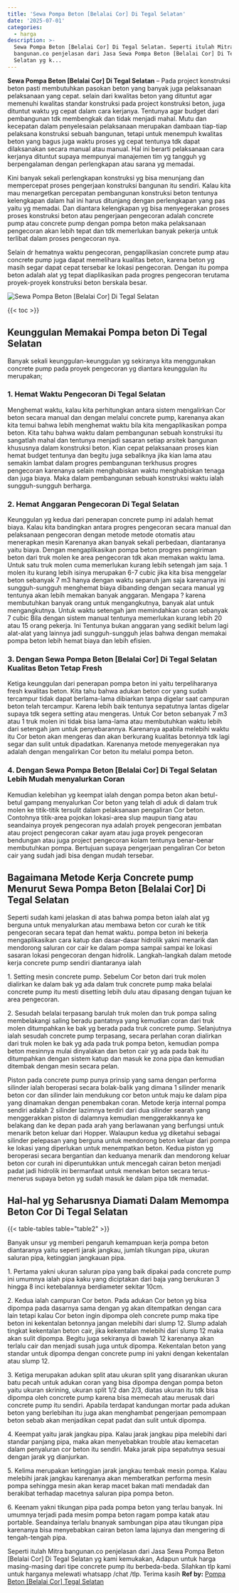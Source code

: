 ```yaml
---
title: 'Sewa Pompa Beton [Belalai Cor] Di Tegal Selatan'
date: '2025-07-01'
categories:
  - harga
description: >-
  Sewa Pompa Beton [Belalai Cor] Di Tegal Selatan. Seperti itulah Mitra
  bangunan.co penjelasan dari Jasa Sewa Pompa Beton [Belalai Cor] Di Tegal
  Selatan yg k...
---
```


**Sewa Pompa Beton \[Belalai Cor\] Di Tegal Selatan** – Pada project konstruksi beton pasti membutuhkan pasokan beton yang banyak juga pelaksanaan pelaksanaan yang cepat. selain dari kwalitas beton yang dituntut agar memenuhi kwalitas standar konstruksi pada project konstruksi beton, juga dituntut waktu yg cepat dalam cara kerjanya. Tentunya agar budget dari pembangunan tdk membengkak dan tidak menjadi mahal. Mutu dan kecepatan dalam penyelesaian pelaksanaan merupakan dambaan tiap-tiap pelaksana konstruksi sebuah bangunan, tetapi untuk menempuh kwalitas beton yang bagus juga waktu proses yg cepat tentunya tdk dapat dilaksanakan secara manual atau manual. Hal ini berarti pelaksanaan cara kerjanya dituntut supaya mempunyai manajemen tim yg tangguh yg berpengalaman dengan perlengkapan atau sarana yg memadai.

Kini banyak sekali perlengkapan konstruksi yg bisa menunjang dan mempercepat proses pengerjaan konstruksi bangunan itu sendiri. Kalau kita mau menargetkan percepatan pembangunan konstruksi beton tentunya kelengkapan dalam hal ini harus ditunjang dengan perlengkapan yang pas yaitu yg memadai. Dan diantara kelengkapan yg bisa menyegerakan proses proses konstruksi beton atau pengerjaan pengecoran adalah concrete pump atau concrete pump dengan pompa beton maka pelaksanaan pengecoran akan lebih tepat dan tdk memerlukan banyak pekerja untuk terlibat dalam proses pengecoran nya.

Selain dr hematnya waktu pengecoran, pengaplikasian concrete pump atau concrete pump juga dapat memelihara kualitas beton, karena beton yg masih segar dapat cepat tersebar ke lokasi pengecoran. Dengan itu pompa beton adalah alat yg tepat diaplikasikan pada progres pengecoran terutama proyek-proyek konstruksi beton berskala besar.

![Sewa Pompa Beton [Belalai Cor] Di Tegal Selatan ](/images/sewa-concrete-pump-35.png)

{{< toc >}}

## Keunggulan Memakai Pompa beton Di Tegal Selatan

Banyak sekali keunggulan-keunggulan yg sekiranya kita menggunakan concrete pump pada proyek pengecoran yg diantara keunggulan itu merupakan;

### 1\. Hemat Waktu Pengecoran Di Tegal Selatan

Menghemat waktu, kalau kita perhitungkan antara sistem mengalirkan Cor beton secara manual dan dengan melalui concrete pump, karenanya akan kita temui bahwa lebih menghemat waktu bila kita mengaplikasikan pompa beton. Kita tahu bahwa waktu dalam pembangunan sebuah konstruksi itu sangatlah mahal dan tentunya menjadi sasaran setiap arsitek bangunan khususnya dalam konstruksi beton. Kian cepat pelaksanaan proses kian hemat budget tentunya dan begitu juga sebaliknya jika kian lama atau semakin lambat dalam progres pembangunan terkhusus progres pengecoran karenanya selain menghabiskan waktu menghabiskan tenaga dan juga biaya. Maka dalam pembangunan sebuah konstruksi waktu ialah sungguh-sungguh berharga.

### 2\. Hemat Anggaran Pengecoran Di Tegal Selatan

Keunggulan yg kedua dari penerapan concrete pump ini adalah hemat biaya. Kalau kita bandingkan antara progres pengecoran secara manual dan pelaksanaan pengecoran dengan metode metode otomatis atau menerapkan mesin Karenanya akan banyak sekali perbedaan, diantaranya yaitu biaya. Dengan mengaplikasikan pompa beton progres pengiriman beton dari truk molen ke area pengecoran tdk akan memakan waktu lama. Untuk satu truk molen cuma memerlukan kurang lebih setengah jam saja. 1 molen itu kurang lebih isinya merupakan 6-7 cubic jika kita bisa menggelar beton sebanyak 7 m3 hanya dengan waktu separuh jam saja karenanya ini sungguh-sungguh menghemat biaya dibanding dengan secara manual yg tentunya akan lebih memakan banyak anggaran. Mengapa ? karena membutuhkan banyak orang untuk mengangkutnya, banyak alat untuk mengangkutnya. Untuk waktu setengah jam memindahkan coran sebanyak 7 cubic Bila dengan sistem manual tentunya memerlukan kurang lebih 20 atau 15 orang pekerja. Ini Tentunya bukan anggaran yang sedikit belum lagi alat-alat yang lainnya jadi sungguh-sungguh jelas bahwa dengan memakai pompa beton lebih hemat biaya dan lebih efisien.

### 3\. Dengan Sewa Pompa Beton \[Belalai Cor\] Di Tegal Selatan Kualitas Beton Tetap Fresh

Ketiga keunggulan dari penerapan pompa beton ini yaitu terpeliharanya fresh kwalitas beton. Kita tahu bahwa adukan beton cor yang sudah tercampur tidak dapat berlama-lama dibiarkan tanpa digelar saat campuran beton telah tercampur. Karena lebih baik tentunya sepatutnya lantas digelar supaya tdk segera setting atau mengeras. Untuk Cor beton sebanyak 7 m3 atau 1 truk molen ini tidak bisa lama-lama atau membutuhkan waktu lebih dari setengah jam untuk penyebarannya. Karenanya apabila melebihi waktu itu Cor beton akan mengeras dan akan berkurang kualitas betonnya tdk lagi segar dan sulit untuk dipadatkan. Karenanya metode menyegerakan nya adalah dengan mengalirkan Cor beton itu melalui pompa beton.

### 4\. Dengan Sewa Pompa Beton \[Belalai Cor\] Di Tegal Selatan Lebih Mudah menyalurkan Coran

Kemudian kelebihan yg keempat ialah dengan pompa beton akan betul-betul gampang menyalurkan Cor beton yang telah di aduk di dalam truk molen ke titik-titik tersulit dalam pelaksanaan pengaliran Cor beton. Contohnya titik-area pojokan lokasi-area slup maupun tiang atau seandainya proyek pengecoran nya adalah proyek pengecoran jembatan atau project pengecoran cakar ayam atau juga proyek pengecoran bendungan atau juga project pengecoran kolam tentunya benar-benar membutuhkan pompa. Bertujuan supaya pengerjaan pengaliran Cor beton cair yang sudah jadi bisa dengan mudah tersebar.

## Bagaimana Metode Kerja Concrete pump Menurut Sewa Pompa Beton \[Belalai Cor\] Di Tegal Selatan

Seperti sudah kami jelaskan di atas bahwa pompa beton ialah alat yg berguna untuk menyalurkan atau membawa beton cor curah ke titik pengecoran secara tepat dan hemat waktu. pompa beton ini bekerja mengaplikasikan cara katup dan dasar-dasar hidrolik yakni menarik dan mendorong saluran cor cair ke dalam pompa sampai sampai ke lokasi sasaran lokasi pengecoran dengan hidrolik. Langkah-langkah dalam metode kerja concrete pump sendiri diantaranya ialah

1\. Setting mesin concrete pump. Sebelum Cor beton dari truk molen dialirkan ke dalam bak yg ada dalam truk concrete pump maka belalai concrete pump itu mesti disetting lebih dulu atau dipasang dengan tujuan ke area pengecoran.

2\. Sesudah belalai terpasang barulah truk molen dan truk pompa saling membelakangi saling beradu pantatnya yang kemudian coran dari truk molen ditumpahkan ke bak yg berada pada truk concrete pump. Selanjutnya ialah sesudah concrete pump terpasang, secara perlahan coran dialirkan dari truk molen ke bak yg ada pada truk pompa beton, kemudian pompa beton mesinnya mulai dinyalakan dan beton cair yg ada pada bak itu ditumpahkan dengan sistem katup dan masuk ke zona pipa dan kemudian ditembak dengan mesin secara pelan.

Piston pada concrete pump punya prinsip yang sama dengan performa silinder ialah beroperasi secara bolak-balik yang dimana 1 silinder menarik beton cor dan silinder lain mendukung cor beton untuk maju ke dalam pipa yang dinamakan dengan penembakan coran. Metode kerja internal pompa sendiri adalah 2 silinder lazimnya terdiri dari dua silinder searah yang menggerakkan piston di dalamnya kemudian menggerakkannya ke belakang dan ke depan pada arah yang berlawanan yang berfungsi untuk menarik beton keluar dari Hopper. Walaupun kedua yg diketahui sebagai silinder pelepasan yang berguna untuk mendorong beton keluar dari pompa ke lokasi yang diperlukan untuk menempatkan beton. Kedua piston yg beroperasi secara bergantian dan keduanya menarik dan mendorong keluar beton cor curah ini diperuntukkan untuk mencegah cairan beton menjadi padat jadi hidrolik ini bermanfaat untuk menekan beton secara terus-menerus supaya beton yg sudah masuk ke dalam pipa tdk memadat.

## Hal-hal yg Seharusnya Diamati Dalam Memompa Beton Cor Di Tegal Selatan

{{< table-tables table="table2" >}}

Banyak unsur yg memberi pengaruh kemampuan kerja pompa beton diantaranya yaitu seperti jarak jangkau, jumlah tikungan pipa, ukuran saluran pipa, ketinggian jangkauan pipa.

1\. Pertama yakni ukuran saluran pipa yang baik dipakai pada concrete pump ini umumnya ialah pipa kaku yang diciptakan dari baja yang berukuran 3 hingga 8 inci ketebalannya berdiameter sekitar 10cm.

2\. Kedua ialah campuran Cor beton. Pada adukan Cor beton yg bisa dipompa pada dasarnya sama dengan yg akan ditempatkan dengan cara lain tetapi kalau Cor beton ingin dipompa oleh concrete pump maka tipe beton ini kekentalan betonnya jangan melebihi dari slump 12. Slump adalah tingkat kekentalan beton cair, jika kekentalan melebihi dari slump 12 maka akan sulit dipompa. Begitu juga sekiranya di bawah 12 karenanya akan terlalu cair dan menjadi susah juga untuk dipompa. Kekentalan beton yang standar untuk dipompa dengan concrete pump ini yakni dengan kekentalan atau slump 12.

3\. Ketiga merupakan adukan split atau ukuran split yang disarankan ukuran batu pecah untuk adukan coran yang bisa dipompa dengan pompa beton yaitu ukuran skrining, ukuran split 1/2 dan 2/3, diatas ukuran itu tdk bisa dipompa oleh concrete pump karena bisa memecah atau merusak dari concrete pump itu sendiri. Apabila terdapat kandungan mortar pada adukan beton yang berlebihan itu juga akan menghambat pengerjaan pemompaan beton sebab akan menjadikan cepat padat dan sulit untuk dipompa.

4\. Keempat yaitu jarak jangkau pipa. Kalau jarak jangkau pipa melebihi dari standar panjang pipa, maka akan menyebabkan trouble atau kemacetan dalam penyaluran cor beton itu sendiri. Maka jarak pipa sepatutnya sesuai dengan jarak yg dianjurkan.

5\. Kelima merupakan ketinggian jarak jangkau tembak mesin pompa. Kalau melebihi jarak jangkau karenanya akan memberatkan performa mesin pompa sehingga mesin akan kerap macet bakan mati mendadak dan berakibat terhadap macetnya saluran pipa pompa beton.

6\. Keenam yakni tikungan pipa pada pompa beton yang terlau banyak. Ini umumnya terjadi pada mesim pompa beton ragam pompa katak atau portable. Seandainya terlalu bnanyak sambungan pipa atau tikungan pipa karenanya bisa menyebabkan cairan beton lama lajunya dan mengering di tengah-tengah pipa.

Seperti itulah Mitra bangunan.co penjelasan dari Jasa Sewa Pompa Beton \[Belalai Cor\] Di Tegal Selatan yg kami kemukakan, Adapun untuk harga masing-masing dari tipe concrete pump itu berbeda-beda. Silahkan tlp kami untuk harganya melewati whatsapp /chat /tlp. Terima kasih
**Ref by:** [Pompa Beton [Belalai Cor] Tegal Selatan](https://id.wikipedia.org/wiki/Pompa)
